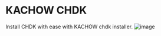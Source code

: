 # KACHOW CHDK
Install CHDK with ease with KACHOW chdk installer. 
![image](https://github.com/user-attachments/assets/29b0c69d-c080-42db-89f8-e78c0cf2ab61)
